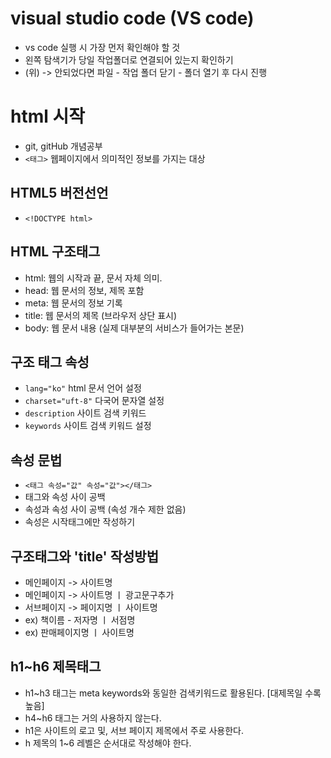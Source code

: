 # visual studio code (VS code) 
* vs code 실행 시 가장 먼저 확인해야 할 것
* 왼쪽 탐색기가 당일 작업폴더로 연결되어 있는지 확인하기
* (위) -> 안되었다면 파일 - 작업 폴더 닫기 - 폴더 열기 후 다시 진행
# html 시작
* git, gitHub 개념공부
* `<태그>` 웹페이지에서 의미적인 정보를 가지는 대상
## HTML5 버전선언
* `<!DOCTYPE html>`
## HTML 구조태그
* html: 웹의 시작과 끝, 문서 자체 의미.
* head: 웹 문서의 정보, 제목 포함
* meta: 웹 문서의 정보 기록
* title: 웹 문서의 제목 (브라우저 상단 표시)
* body: 웹 문서 내용 (실제 대부분의 서비스가 들어가는 본문)
## 구조 태그 속성
* `lang="ko"` html 문서 언어 설정
* `charset="uft-8"` 다국어 문자열 설정
* `description` 사이트 검색 키워드
* `keywords` 사이트 검색 키워드 설정
## 속성 문법
* `<태그 속성="값" 속성="값"></태그>`
* 태그와 속성 사이 공백
* 속성과 속성 사이 공백 (속성 개수 제한 없음)
* 속성은 시작태그에만 작성하기
## 구조태그와 'title' 작성방법
* 메인페이지 -> 사이트명
* 메인페이지 -> 사이트명 ㅣ 광고문구추가
* 서브페이지 -> 페이지명 ㅣ 사이트명
* ex) 책이름 - 저자명 ㅣ 서점명
* ex) 판매페이지명 ㅣ 사이트명
## h1~h6 제목태그
* h1~h3 태그는 meta keywords와 동일한 검색키워드로 활용된다. [대제목일 수록 높음]
* h4~h6 태그는 거의 사용하지 않는다.
* h1은 사이트의 로고 및, 서브 페이지 제목에서 주로 사용한다.
* h 제목의 1~6 레벨은 순서대로 작성해야 한다.